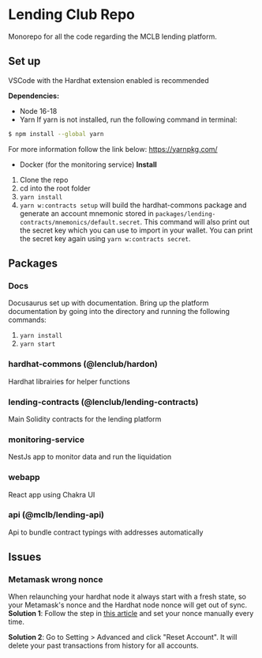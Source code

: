 
# Lending Club Repo

Monorepo for all the code regarding the MCLB lending platform.

## Set up
VSCode with the Hardhat extension enabled is recommended

**Dependencies:**
- Node 16-18
- Yarn
If yarn is not installed, run the following command in terminal:
```bash
$ npm install --global yarn
```
For more information follow the link below:
https://yarnpkg.com/
- Docker (for the monitoring service)
**Install**
1. Clone the repo
2. cd into the root folder
3. `yarn install`
4. `yarn w:contracts setup` will build the hardhat-commons package and generate an account mnemonic stored in `packages/lending-contracts/mnemonics/default.secret`. This command will also print out the secret key which you can use to import in your wallet. You can print the secret key again using `yarn w:contracts secret`. 

## Packages

### Docs

Docusaurus set up with documentation.
Bring up the platform documentation by going into the directory and running the following commands:
1. `yarn install`
2. `yarn start`

### hardhat-commons (@lenclub/hardon)

Hardhat librairies for helper functions

### lending-contracts (@lenclub/lending-contracts)

Main Solidity contracts for the lending platform

### monitoring-service

NestJs app to monitor data and run the liquidation

### webapp

React app using Chakra UI

### api (@mclb/lending-api)

Api to bundle contract typings with addresses automatically

## Issues

### Metamask wrong nonce

When relaunching your hardhat node it always start with a fresh state, so your Metamask's nonce and the Hardhat node nonce will get out of sync. 
**Solution 1**:
Follow the step in  [this article](https://blog.chronologic.network/how-to-change-and-reset-your-nonce-in-metamask-f7ca52f480e5) and set your nonce manually every time.

**Solution 2**:
Go to Setting > Advanced and click "Reset Account". It will delete your past transactions from history for all accounts.